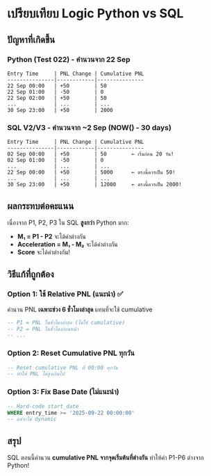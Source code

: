 # เปรียบเทียบ Logic Python vs SQL

## ปัญหาที่เกิดขึ้น

### Python (Test 022) - คำนวนจาก 22 Sep
```
Entry Time     | PNL Change | Cumulative PNL
---------------|------------|---------------
22 Sep 00:00   | +50        | 50
22 Sep 01:00   | -50        | 0
22 Sep 02:00   | +50        | 50
...            | ...        | ...
30 Sep 23:00   | +50        | 2000
```

### SQL V2/V3 - คำนวนจาก ~2 Sep (NOW() - 30 days)
```
Entry Time     | PNL Change | Cumulative PNL
---------------|------------|---------------
02 Sep 00:00   | +50        | 50        ← เริ่มก่อน 20 วัน!
02 Sep 01:00   | -50        | 0
...            | ...        | ...
22 Sep 00:00   | +50        | 5000      ← ตรงนี้ควรเป็น 50!
...            | ...        | ...
30 Sep 23:00   | +50        | 12000     ← ตรงนี้ควรเป็น 2000!
```

## ผลกระทบต่อคะแนน

เนื่องจาก P1, P2, P3 ใน SQL **สูงกว่า** Python มาก:
- **M₁ = P1 - P2** จะได้ค่าต่างกัน
- **Acceleration = M₁ - M₂** จะได้ค่าต่างกัน
- **Score** จะได้ค่าต่างกัน!

## วิธีแก้ที่ถูกต้อง

### Option 1: ใช้ Relative PNL (แนะนำ) ✅
คำนวน PNL **เฉพาะช่วง 6 ชั่วโมงล่าสุด** แทนที่จะใช้ cumulative
```sql
-- P1 = PNL ในชั่วโมงล่าสุด (ไม่ใช่ cumulative)
-- P2 = PNL ในชั่วโมงก่อนหน้า
-- ...
```

### Option 2: Reset Cumulative PNL ทุกวัน
```sql
-- Reset cumulative PNL ที่ 00:00 ทุกวัน
-- ทำให้ PNL ไม่สูงเกินไป
```

### Option 3: Fix Base Date (ไม่แนะนำ)
```sql
-- Hard-code start_date
WHERE entry_time >= '2025-09-22 00:00:00'
-- แต่จะไม่ dynamic
```

## สรุป
SQL ตอนนี้คำนวน **cumulative PNL จากจุดเริ่มต้นที่ต่างกัน** ทำให้ค่า P1-P6 ต่างจาก Python!

